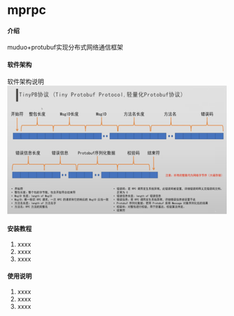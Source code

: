 # mprpc

#### 介绍
muduo+protubuf实现分布式网络通信框架

#### 软件架构
软件架构说明
![协议图](doc/tinyPB.png)

#### 安装教程

1.  xxxx
2.  xxxx
3.  xxxx

#### 使用说明

1.  xxxx
2.  xxxx
3.  xxxx

